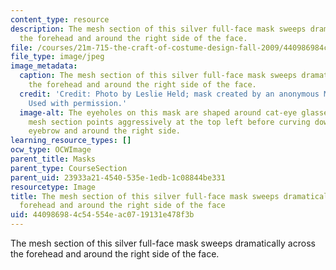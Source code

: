```yaml
---
content_type: resource
description: The mesh section of this silver full-face mask sweeps dramatically across
  the forehead and around the right side of the face.
file: /courses/21m-715-the-craft-of-costume-design-fall-2009/440986984c54554eac0719131e478f3b_IMG_0714.jpg
file_type: image/jpeg
image_metadata:
  caption: The mesh section of this silver full-face mask sweeps dramatically across
    the forehead and around the right side of the face.
  credit: 'Credit: Photo by Leslie Held; mask created by an anonymous MIT student.
    Used with permission.'
  image-alt: The eyeholes on this mask are shaped around cat-eye glasses, and the
    mesh section points aggressively at the top left before curving down to the left
    eyebrow and around the right side.
learning_resource_types: []
ocw_type: OCWImage
parent_title: Masks
parent_type: CourseSection
parent_uid: 23933a21-4540-535e-1edb-1c08844be331
resourcetype: Image
title: The mesh section of this silver full-face mask sweeps dramatically across the
  forehead and around the right side of the face
uid: 44098698-4c54-554e-ac07-19131e478f3b
---
```

The mesh section of this silver full-face mask sweeps dramatically across the forehead and around the right side of the face.


